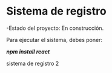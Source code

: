 <h1>Sistema de registro</h1>

-Estado del proyecto: En construcción.

Para ejecutar el sistema, debes poner:

***npm install react***

sistema de registro 2
